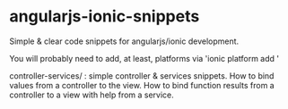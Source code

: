 angularjs-ionic-snippets
========================

Simple &amp; clear code snippets for angularjs/ionic development.

You will probably need to add, at least, platforms via 'ionic platform add <platform>'

controller-services/ : simple controller & services snippets. How to bind values from a controller to the view. 
How to bind function results from a controller to a view with help from a service.
